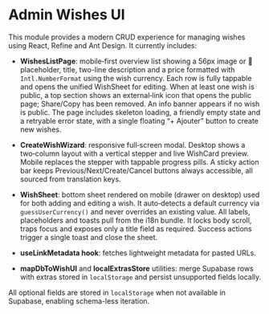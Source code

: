 # Admin Wishes UI

This module provides a modern CRUD experience for managing wishes using React, Refine and Ant Design. It currently includes:

 - **WishesListPage**: mobile‑first overview list showing a 56px image or 🎁 placeholder, title, two-line description and a price formatted with `Intl.NumberFormat` using the wish currency. Each row is fully tappable and opens the unified WishSheet for editing. When at least one wish is public, a top section shows an external‑link icon that opens the public page; Share/Copy has been removed. An info banner appears if no wish is public. The page includes skeleton loading, a friendly empty state and a retryable error state, with a single floating “+ Ajouter” button to create new wishes.
 - **CreateWishWizard**: responsive full‑screen modal. Desktop shows a two‑column layout with a vertical stepper and live WishCard preview. Mobile replaces the stepper with tappable progress pills. A sticky action bar keeps Previous/Next/Create/Cancel buttons always accessible, all sourced from translation keys.
 - **WishSheet**: bottom sheet rendered on mobile (drawer on desktop) used for both adding and editing a wish. It auto‑detects a default currency via `guessUserCurrency()` and never overrides an existing value. All labels, placeholders and toasts pull from the i18n bundle. It locks body scroll, traps focus and exposes only a title field as required. Success actions trigger a single toast and close the sheet.
 
- **useLinkMetadata hook**: fetches lightweight metadata for pasted URLs.
- **mapDbToWishUI** and **localExtrasStore** utilities: merge Supabase rows with extras stored in `localStorage` and persist unsupported fields locally.

All optional fields are stored in `localStorage` when not available in Supabase, enabling schema-less iteration.
